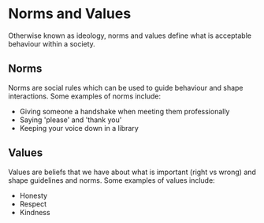 # Norms and Values
Otherwise known as ideology, norms and values define what is acceptable behaviour within a society.

## Norms
Norms are social rules which can be used to guide behaviour and shape interactions.
Some examples of norms include:
* Giving someone a handshake when meeting them professionally
* Saying 'please' and 'thank you'
* Keeping your voice down in a library

## Values
Values are beliefs that we have about what is important (right vs wrong) and shape guidelines and norms.
Some examples of values include:
* Honesty
* Respect
* Kindness
